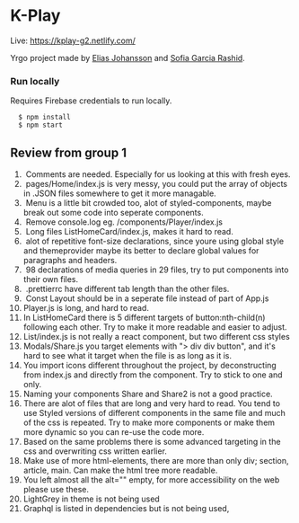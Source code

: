 # K-Play
Live: https://kplay-g2.netlify.com/

Yrgo project made by [Elias Johansson](https://github.com/eliasjohansson) and [Sofia Garcia Rashid](https://github.com/sof1agarc1a).

### Run locally
Requires Firebase credentials to run locally.

```ssh
  $ npm install
  $ npm start
```
## Review from group 1

1.  Comments are needed. Especially for us looking at this with fresh eyes.
2.  pages/Home/index.js is very messy, you could put the array of objects in .JSON files somewhere to get it more managable.
3.  Menu is a little bit crowded too, alot of styled-components, maybe break out some code into seperate components.
4.  Remove console.log eg. /components/Player/index.js
5.  Long files ListHomeCard/index.js, makes it hard to read.
6.  alot of repetitive font-size declarations, since youre using global style and themeprovider maybe its better to declare global values for paragraphs and headers. 
7.  98 declarations of media queries in 29 files, try to put components into their own files.
8.  .prettierrc have different tab length than the other files.
9.  Const Layout should be in a seperate file instead of part of App.js
10. Player.js is long, and hard to read.
11. In ListHomeCard there is 5 different targets of button:nth-child(n) following each other. Try to make it more readable and easier to adjust.
12. List/index.js is not really a react component, but two different css styles
13. Modals/Share.js you target elements with "> div div button", and it's hard to see what it target when the file is as long as it is.
14. You import icons different throughout the project, by deconstructing from index.js and directly from the component. Try to stick to one and only.
15. Naming your components Share and Share2 is not a good practice.
16. There are alot of files that are long and very hard to read. You tend to use Styled versions of different components in the same file and much of the css is repeated. Try to make more components or make them more dynamic so you can re-use the code more.
17. Based on the same problems there is some advanced targeting in the css and overwriting css written earlier. 
18. Make use of more html-elements, there are more than only div; section, article, main. Can make the html tree more readable.
19. You left almost all the alt="" empty, for more accessibility on the web please use these.
20. LightGrey in theme is not being used
21. Graphql is listed in dependencies but is not being used,

